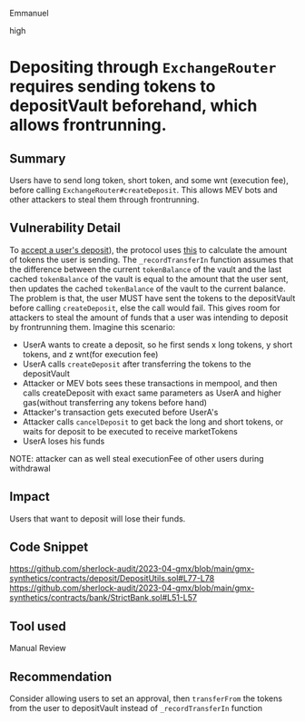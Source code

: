 Emmanuel

high

# Depositing through `ExchangeRouter` requires sending tokens to depositVault beforehand, which allows frontrunning.

## Summary
Users have to send long token, short token, and some wnt (execution fee), before calling `ExchangeRouter#createDeposit`. This allows MEV bots and other attackers to steal them through frontrunning.

## Vulnerability Detail
To [accept a user's deposit](https://github.com/sherlock-audit/2023-04-gmx/blob/main/gmx-synthetics/contracts/deposit/DepositUtils.sol#L77-L78)), the protocol uses [this](https://github.com/sherlock-audit/2023-04-gmx/blob/main/gmx-synthetics/contracts/bank/StrictBank.sol#L51-L57) to calculate the amount of tokens the user is sending.
The `_recordTransferIn` function assumes that the difference between the current `tokenBalance` of the vault and the last cached `tokenBalance` of the vault is equal to the amount that the user sent, then updates the cached `tokenBalance` of the vault to the current balance.
The problem is that, the user MUST have sent the tokens to the depositVault before calling `createDeposit`, else the call would fail. This gives room for attackers to steal the amount of funds that a user was intending to deposit by frontrunning them.
Imagine this scenario:
- UserA wants to create a deposit, so he first sends x long tokens, y short tokens, and z wnt(for execution fee)
- UserA calls `createDeposit` after transferring the tokens to the depositVault
- Attacker or MEV bots sees these transactions in mempool, and then calls createDeposit with exact same parameters as UserA and higher gas(without transferring any tokens before hand)
- Attacker's transaction gets executed before UserA's
- Attacker calls `cancelDeposit` to get back the long and short tokens, or waits for deposit to be executed to receive marketTokens
- UserA loses his funds

NOTE: attacker can as well steal executionFee of other users during withdrawal 

## Impact
Users that want to deposit will lose their funds.

## Code Snippet
https://github.com/sherlock-audit/2023-04-gmx/blob/main/gmx-synthetics/contracts/deposit/DepositUtils.sol#L77-L78
https://github.com/sherlock-audit/2023-04-gmx/blob/main/gmx-synthetics/contracts/bank/StrictBank.sol#L51-L57

## Tool used

Manual Review

## Recommendation
Consider allowing users to set an approval, then `transferFrom` the tokens from the user to depositVault instead of `_recordTransferIn` function